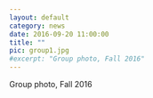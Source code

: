 ```yaml
---
layout: default
category: news
date: 2016-09-20 11:00:00
title: ""
pic: group1.jpg
#excerpt: "Group photo, Fall 2016"
---
```

Group photo, Fall 2016

